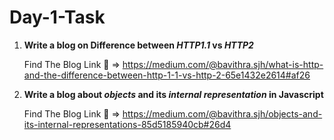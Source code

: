# Day-1-Task

1. **Write a blog on Difference between _HTTP1.1_ vs _HTTP2_**
   
   Find The Blog Link :link: => https://medium.com/@bavithra.sjh/what-is-http-and-the-difference-between-http-1-1-vs-http-2-65e1432e2614#af26

2. **Write a blog about _objects_ and its _internal representation_ in   Javascript**
   
   Find The Blog Link :link: => https://medium.com/@bavithra.sjh/objects-and-its-internal-representations-85d5185940cb#26d4